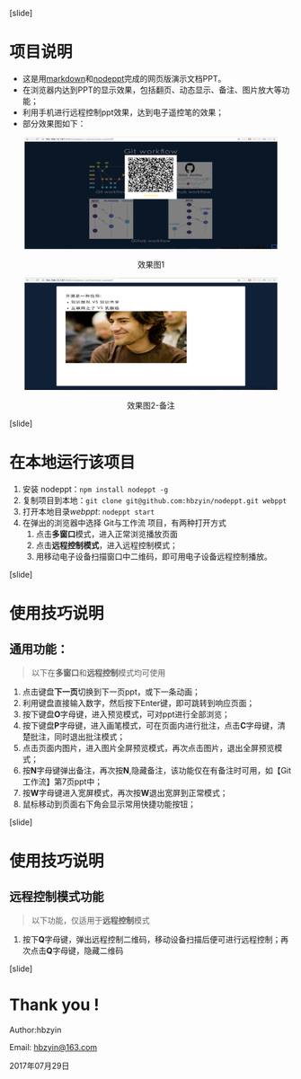 
[slide]
# 项目说明

- 这是用[markdown](http://markdown-here.com/)和[nodeppt](https://github.com/ksky521/nodeppt)完成的网页版演示文档PPT。
- 在浏览器内达到PPT的显示效果，包括翻页、动态显示、备注、图片放大等功能；
- 利用手机进行远程控制ppt效果，达到电子遥控笔的效果；
- 部分效果图如下：

<div class="columns3">
    <div align="center">
        <img src="/img/showpics/view1.png" width="450" height="200"/>
        <p>效果图1</p>
    </div>
    <div align="center">
        <img src="/img/showpics/view2.png" width="450"  height="200">
        <p>效果图2-备注</p>
     </div>
</div>


[slide]
# 在本地运行该项目

 1. 安装 nodeppt：`npm install nodeppt -g`
 2. 复制项目到本地：`git clone git@github.com:hbzyin/nodeppt.git webppt`
 3. 打开本地目录*webppt*: `nodeppt start`
 4. 在弹出的浏览器中选择 Git与工作流 项目，有两种打开方式
    1. 点击**多窗口**模式，进入正常浏览播放页面
    2. 点击**远程控制模式**，进入远程控制模式；
    3. 用移动电子设备扫描窗口中二维码，即可用电子设备远程控制播放。

[slide]

# 使用技巧说明

## 通用功能：

> 以下在**多窗口**和**远程控制**模式均可使用

 1. 点击键盘**下一页**切换到下一页ppt，或下一条动画；
 2. 利用键盘直接输入数字，然后按下Enter键，即可跳转到响应页面；
 4. 按下键盘**O**字母键，进入预览模式，可对ppt进行全部浏览；
 5. 按下键盘**P**字母键，进入画笔模式，可在页面内进行批注，点击**C**字母键，清楚批注，同时退出批注模式；
 6. 点击页面内图片，进入图片全屏预览模式，再次点击图片，退出全屏预览模式；
 7. 按**N**字母键弹出备注，再次按**N**,隐藏备注，该功能仅在有备注时可用，如【Git 工作流】第7页ppt中；
 8. 按**W**字母键进入宽屏模式，再次按**W**退出宽屏到正常模式；
 9. 鼠标移动到页面右下角会显示常用快捷功能按钮；

[slide]

# 使用技巧说明

## 远程控制模式功能

> 以下功能，仅适用于**远程控制**模式

1. 按下**Q**字母键，弹出远程控制二维码，移动设备扫描后便可进行远程控制；再次点击**Q**字母键，隐藏二维码

[slide]

# Thank you !


Author:hbzyin

Email: hbzyin@163.com

2017年07月29日